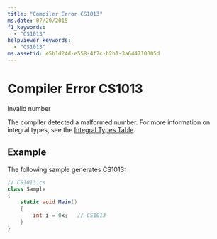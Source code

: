 ```yaml
---
title: "Compiler Error CS1013"
ms.date: 07/20/2015
f1_keywords: 
  - "CS1013"
helpviewer_keywords: 
  - "CS1013"
ms.assetid: e5b1d24d-e558-4f7c-b2b1-3a644710005d
---
```

# Compiler Error CS1013
Invalid number  
  
 The compiler detected a malformed number. For more information on integral types, see the [Integral Types Table](../../csharp/language-reference/builtin-types/integral-numeric-types.md).  
  
## Example  
 The following sample generates CS1013:  
  
```csharp  
// CS1013.cs  
class Sample  
{  
    static void Main()  
    {  
        int i = 0x;   // CS1013  
    }  
}  
```
